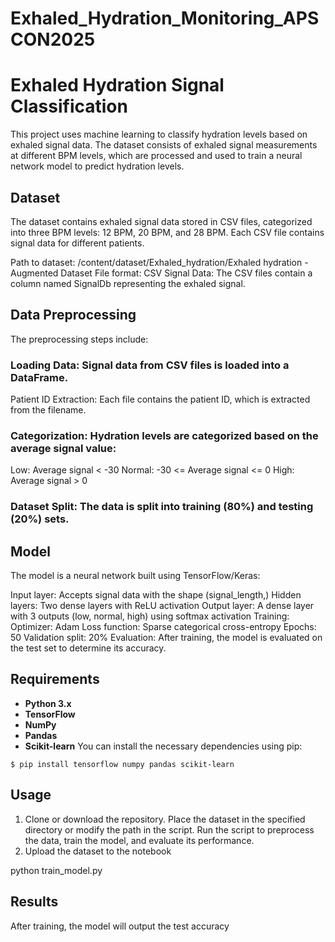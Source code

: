 # Exhaled_Hydration_Monitoring_APSCON2025
# Exhaled Hydration Signal Classification
This project uses machine learning to classify hydration levels based on exhaled signal data. The dataset consists of exhaled signal measurements at different BPM levels, which are processed and used to train a neural network model to predict hydration levels.

## Dataset
The dataset contains exhaled signal data stored in CSV files, categorized into three BPM levels: 12 BPM, 20 BPM, and 28 BPM. Each CSV file contains signal data for different patients.

Path to dataset: /content/dataset/Exhaled_hydration/Exhaled hydration - Augmented Dataset
File format: CSV
Signal Data: The CSV files contain a column named SignalDb representing the exhaled signal.
## Data Preprocessing
The preprocessing steps include:

### Loading Data: Signal data from CSV files is loaded into a DataFrame.
Patient ID Extraction: Each file contains the patient ID, which is extracted from the filename.
### Categorization: Hydration levels are categorized based on the average signal value:
Low: Average signal < -30
Normal: -30 <= Average signal <= 0
High: Average signal > 0
### Dataset Split: The data is split into training (80%) and testing (20%) sets.

## Model
The model is a neural network built using TensorFlow/Keras:

Input layer: Accepts signal data with the shape (signal_length,)
Hidden layers: Two dense layers with ReLU activation
Output layer: A dense layer with 3 outputs (low, normal, high) using softmax activation
Training:
Optimizer: Adam
Loss function: Sparse categorical cross-entropy
Epochs: 50
Validation split: 20%
Evaluation:
After training, the model is evaluated on the test set to determine its accuracy.

## Requirements
- **Python 3.x**
- **TensorFlow**
- **NumPy**
- **Pandas**
- **Scikit-learn**
You can install the necessary dependencies using pip:
````
$ pip install tensorflow numpy pandas scikit-learn
````
   
## Usage
1. Clone or download the repository.
Place the dataset in the specified directory or modify the path in the script.
Run the script to preprocess the data, train the model, and evaluate its performance.
2. Upload the dataset to the notebook 

python train_model.py

## Results
After training, the model will output the test accuracy


